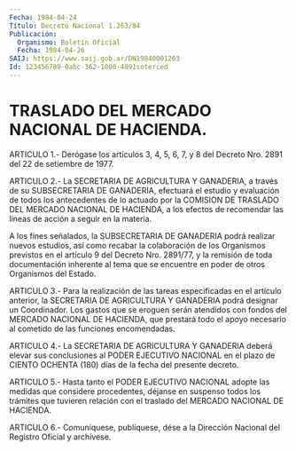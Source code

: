 ```yaml
---
Fecha: 1984-04-24
Título: Decreto Nacional 1.263/84
Publicación:
  Organismo: Boletín Oficial
  Fecha: 1984-04-26
SAIJ: https://www.saij.gob.ar/DN19840001263
Id: 123456789-0abc-362-1000-4891soterced
---
```

# TRASLADO DEL MERCADO NACIONAL DE HACIENDA.

<a id="1"></a>
ARTICULO  1.- Derógase los artículos 3, 4, 5, 6, 7, y 8 del Decreto Nro. 2891 del 22 de setiembre de 1977.

<a id="2"></a>
ARTICULO  2.- La SECRETARIA DE AGRICULTURA Y GANADERIA, a través de su SUBSECRETARIA  DE  GANADERIA,  efectuará el estudio y evaluación de  todos  los  antecedentes  de  lo actuado  por  la  COMISION  DE TRASLADO  DEL  MERCADO  NACIONAL  DE HACIENDA,  a  los  efectos  de recomendar  las  líneas  de acción a seguir  en  la  materia.

A  los  fines  señalados,  la   SUBSECRETARIA  DE  GANADERIA  podrá realizar nuevos estudios, así como  recabar  la colaboración de los Organismos previstos en el artículo 9 del Decreto  Nro.  2891/77, y la  remisión  de  toda  documentación  inherente  al  tema  que  se encuentre en poder de otros Organismos del Estado.

<a id="3"></a>
ARTICULO  3.- Para la realización de las tareas especificadas en el artículo anterior,  la  SECRETARIA DE AGRICULTURA Y GANADERIA podrá designar un Coordinador.  Los gastos que se eroguen serán atendidos con fondos del MERCADO NACIONAL  DE  HACIENDA, que prestará todo el apoyo  necesario  al  cometido  de  las  funciones    encomendadas.

<a id="4"></a>
ARTICULO  4.-  La  SECRETARIA  DE  AGRICULTURA  Y  GANADERIA deberá elevar sus conclusiones al PODER EJECUTIVO NACIONAL  en el plazo de CIENTO  OCHENTA  (180)  días  de  la  fecha  del  presente decreto.

<a id="5"></a>
ARTICULO  5.-  Hasta  tanto  el PODER EJECUTIVO NACIONAL adopte las medidas que considere procedentes,  déjanse  en  suspenso todos los trámites  que  tuvieren  relación  con  el  traslado  del   MERCADO NACIONAL DE HACIENDA.

<a id="6"></a>
ARTICULO  6.- Comuníquese, publíquese, dése a la Dirección Nacional del Registro Oficial y archívese.